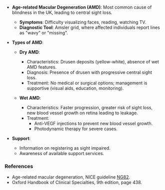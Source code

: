 - **Age-related Macular Degeneration (AMD)**: Most common cause of blindness in the UK, leading to central sight loss.
  - **Symptoms**: Difficulty visualizing faces, reading, watching TV.
  - **Diagnostic Tool**: Amsler grid, where affected individuals report lines as "wavy" or "missing".

- **Types of AMD**:
  - **Dry AMD**: 
    - Characteristics: Drusen deposits (yellow-white), absence of wet AMD features.
    - Diagnosis: Presence of drusen with progressive central sight loss.
    - Treatment: No medical or surgical options; management is supportive (visual aids, education, monitoring).
  
  - **Wet AMD**:
    - Characteristics: Faster progression, greater risk of sight loss, new blood vessel growth on retina leading to leakage.
    - Treatment: 
      - Anti-VEGF injections to prevent new blood vessel growth.
      - Photodynamic therapy for severe cases.
  
- **Support**:
  - Information on registering as sight impaired.
  - Awareness of available support services.

### **References**
- Age-related macular degeneration, NICE guideline [NG82](https://www.nice.org.uk/guidance/ng82).
- Oxford Handbook of Clinical Specialties, 9th edition, page 438.